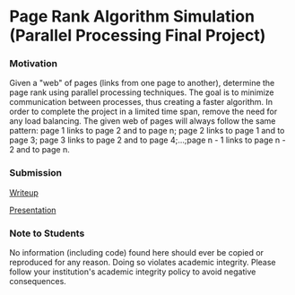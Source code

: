 # Page Rank Algorithm Simulation (Parallel Processing Final Project)

### Motivation

Given a "web" of pages (links from one page to another), determine the page rank using parallel processing techniques. The goal is to minimize communication between processes, thus creating a faster algorithm. In order to complete the project in a limited time span, remove the need for any load balancing. The given web of pages will always follow the same pattern: page 1 links to page 2 and to page n; page 2 links to page 1 and to page 3; page 3 links to page 2 and to page 4;...;page n - 1 links to page n - 2 and to page n.

### Submission

[Writeup](submission/writeup.pdf)

[Presentation](submission/presentation.pdf)

### Note to Students
No information (including code) found here should ever be copied or reproduced for any reason. Doing so violates academic integrity. Please follow your institution's academic integrity policy to avoid negative consequences.
